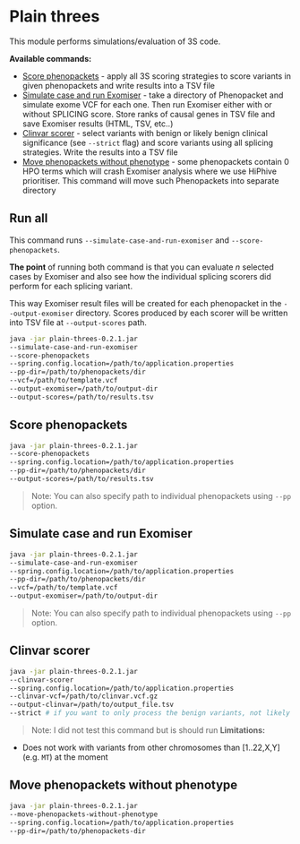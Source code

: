 # Plain threes

This module performs simulations/evaluation of 3S code.

**Available commands:**
- [Score phenopackets](#Score-phenopackets) - apply all 3S scoring strategies to score variants in given phenopackets and write results into a TSV file
- [Simulate case and run Exomiser](#Simulate-case-and-run-Exomiser) - take a directory of Phenopacket and simulate exome VCF for each one. Then run Exomiser either with or without SPLICING score. Store ranks of causal genes in TSV file and save Exomiser results (HTML, TSV, etc..)
- [Clinvar scorer](#Clinvar-scorer) - select variants with benign or likely benign clinical significance (see `--strict` flag) and score variants using all splicing strategies. Write the results into a TSV file
- [Move phenopackets without phenotype](#Move-phenopackets-without-phenotype) - some phenopackets contain 0 HPO terms which will crash Exomiser analysis where we use HiPhive prioritiser. This command will move such Phenopackets into separate directory

## Run all
This command runs `--simulate-case-and-run-exomiser` and `--score-phenopackets`.

**The point** of running both command is that you can evaluate *n* selected cases by Exomiser and also see how the individual splicing scorers did perform for each splicing variant.

This way Exomiser result files will be created for each phenopacket in the `--output-exomiser` directory. Scores produced by each scorer will be written into TSV file at `--output-scores` path.

```bash
java -jar plain-threes-0.2.1.jar
--simulate-case-and-run-exomiser
--score-phenopackets
--spring.config.location=/path/to/application.properties
--pp-dir=/path/to/phenopackets/dir
--vcf=/path/to/template.vcf
--output-exomiser=/path/to/output-dir
--output-scores=/path/to/results.tsv
```

## Score phenopackets

```bash
java -jar plain-threes-0.2.1.jar
--score-phenopackets
--spring.config.location=/path/to/application.properties
--pp-dir=/path/to/phenopackets/dir
--output-scores=/path/to/results.tsv
```
> Note: You can also specify path to individual phenopackets using `--pp` option.


## Simulate case and run Exomiser

```bash
java -jar plain-threes-0.2.1.jar
--simulate-case-and-run-exomiser
--spring.config.location=/path/to/application.properties
--pp-dir=/path/to/phenopackets/dir
--vcf=/path/to/template.vcf
--output-exomiser=/path/to/output-dir
```
> Note: You can also specify path to individual phenopackets using `--pp` option.

## Clinvar scorer

```bash
java -jar plain-threes-0.2.1.jar 
--clinvar-scorer
--spring.config.location=/path/to/application.properties
--clinvar-vcf=/path/to/clinvar.vcf.gz
--output-clinvar=/path/to/output_file.tsv
--strict # if you want to only process the benign variants, not likely benign
```
> Note: I did not test this command but is should run
**Limitations:**

- Does not work with variants from other chromosomes than \[1..22,X,Y\] (e.g. `MT`) at the moment

## Move phenopackets without phenotype

```bash
java -jar plain-threes-0.2.1.jar
--move-phenopackets-without-phenotype
--spring.config.location=/path/to/application.properties
--pp-dir=/path/to/phenopackets-dir
```
